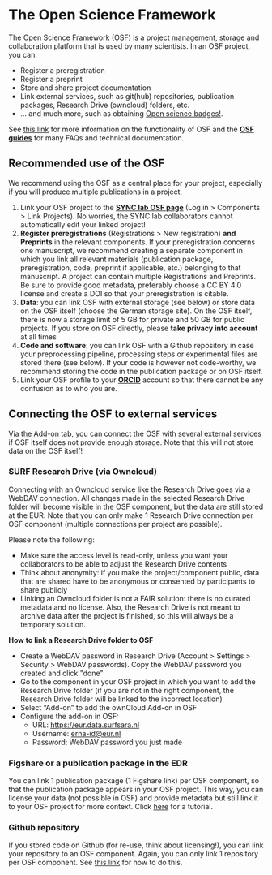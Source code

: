 # The Open Science Framework

The Open Science Framework (OSF) is a project management, storage and collaboration platform that is used by many scientists. In an OSF project, you can:
- Register a preregistration
- Register a preprint
- Store and share project documentation
- Link external services, such as git(hub) repositories, publication packages, Research Drive (owncloud) folders, etc.
- ... and much more, such as obtaining [Open science badges!](https://osf.io/tvyxz/wiki/1.%20View%20the%20Badges/).

See [this link](https://www.cos.io/our-products/osf) for more information on the functionality of OSF and the [**OSF guides**](https://help.osf.io/hc/en-us) for many FAQs and technical documentation.

## Recommended use of the OSF

We recommend using the OSF as a central place for your project, especially if you will produce multiple publications in a project. 

1. Link your OSF project to the **[SYNC lab OSF page](https://osf.io/5hbsm/)** (Log in > Components > Link Projects). No worries, the SYNC lab collaborators cannot automatically edit your linked project!
2. **Register preregistrations** (Registrations > New registration) **and Preprints** in the relevant components. If your preregistration concerns one manuscript, we recommend creating a separate component in which you link all relevant materials (publication package, preregistration, code, preprint if applicable, etc.) belonging to that manuscript. A project can contain multiple Registrations and Preprints. Be sure to provide good metadata, preferably choose a CC BY 4.0 license and create a DOI so that your preregistration is citable.
3. **Data**: you can link OSF with external storage (see below) or store data on the OSF itself (choose the German storage site). On the OSF itself, there is now a storage limit of 5 GB for private and 50 GB for public projects. If you store on OSF directly, please **take privacy into account** at all times
4. **Code and software**: you can link OSF with a Github repository in case your preprocessing pipeline, processing steps or experimental files are stored there (see below). If your code is however not code-worthy, we recommend storing the code in the publication package or on OSF itself. 
5. Link your OSF profile to your **[ORCID](https://orcid.org/)** account so that there cannot be any confusion as to who you are.

## Connecting the OSF to external services

Via the Add-on tab, you can connect the OSF with several external services if OSF itself does not provide enough storage. Note that this will not store data on the OSF itself!

### SURF Research Drive (via Owncloud)

Connecting with an Owncloud service like the Research Drive goes via a WebDAV connection. All changes made in the selected Research Drive folder will become visible in the OSF component, but the data are still stored at the EUR. Note that you can only make 1 Research Drive connection per OSF component (multiple connections per project are possible).

Please note the following:

- Make sure the access level is read-only, unless you want your collaborators to be able to adjust the Research Drive contents
- Think about anonymity: if you make the project/component public, data that are shared have to be anonymous or consented by participants to share publicly
- Linking an Owncloud folder is not a FAIR solution: there is no curated metadata and no license. Also, the Research Drive is not meant to archive data after the project is finished, so this will always be a temporary solution.

**How to link a Research Drive folder to OSF**

- Create a WebDAV password in Research Drive (Account > Settings > Security > WebDAV passwords). Copy the WebDAV password you created and click "done"
- Go to the component in your OSF project in which you want to add the Research Drive folder (if you are not in the right component, the Research Drive folder will be linked to the incorrect location)
- Select “Add-on” to add the ownCloud Add-on in OSF
- Configure the add-on in OSF:
  - URL: https://eur.data.surfsara.nl
  - Username: erna-id@eur.nl 
  - Password: WebDAV password you just made

### Figshare or a publication package in the EDR

You can link 1 publication package (1 Figshare link) per OSF component, so that the publication package appears in your OSF project. This way, you can license your data (not possible in OSF) and provide metadata but still link it to your OSF project for more context. Click [here](https://help.osf.io/hc/en-us/articles/360019929793-Connect-figshare-to-a-Project) for a tutorial. 

### Github repository

If you stored code on Github (for re-use, think about licensing!), you can link your repository to an OSF component. Again, you can only link 1 repository per OSF component. See [this link](https://help.osf.io/hc/en-us/articles/360019929813-Connect-GitHub-to-a-Project) for how to do this.
